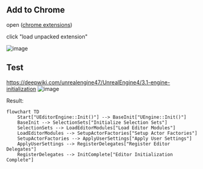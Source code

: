 ## Add to Chrome
open ([chrome extensions](chrome://extensions/))

click "load unpacked extension"

![image](https://github.com/user-attachments/assets/41257e46-0056-412d-a326-b996ed9d817d)


## Test
https://deepwiki.com/unrealengine47/UnrealEngine4/3.1-engine-initialization
![image](https://github.com/user-attachments/assets/7f60fe9c-605d-4997-84bb-b9d273caf8e9)

Result:
```mermaid
flowchart TD
    Start["UEditorEngine::Init()"] --> BaseInit["UEngine::Init()"]
    BaseInit --> SelectionSets["Initialize Selection Sets"]
    SelectionSets --> LoadEditorModules["Load Editor Modules"]
    LoadEditorModules --> SetupActorFactories["Setup Actor Factories"]
    SetupActorFactories --> ApplyUserSettings["Apply User Settings"]
    ApplyUserSettings --> RegisterDelegates["Register Editor Delegates"]
    RegisterDelegates --> InitComplete["Editor Initialization Complete"]
```

